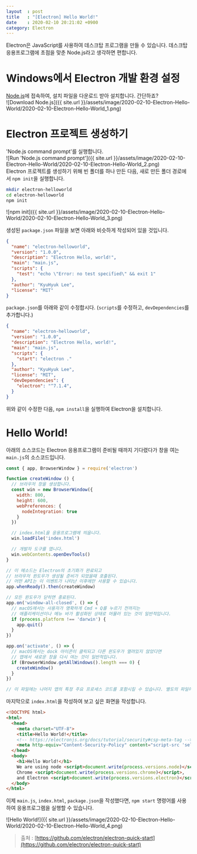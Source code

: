 ```yaml
---
layout  : post
title   : "[Electron] Hello World!"
date    : 2020-02-10 20:21:02 +0900
category: Electron
---
```


Electron은 JavaScript를 사용하여 데스크탑 프로그램을 만들 수 있습니다. 데스크탑 응용프로그램에 초점을 맞춘 Node.js라고 생각하면 편합니다.

# Windows에서 Electron 개발 환경 설정

[Node.js](https://nodejs.org/)에 접속하여, 설치 파일을 다운로드 받아 설치합니다. 간단하죠?  
![Download Node.js]({{ site.url }}/assets/image/2020-02-10-Electron-Hello-World/2020-02-10-Electron-Hello-World_1.png)


# Electron 프로젝트 생성하기

'Node.js command prompt'를 실행합니다.  
![Run 'Node.js command prompt']({{ site.url }}/assets/image/2020-02-10-Electron-Hello-World/2020-02-10-Electron-Hello-World_2.png)  
Electron 프로젝트를 생성하기 위해 빈 폴더를 하나 만든 다음, 새로 만든 폴더 경로에서 `npm init`을 실행합니다.

```bash
mkdir electron-helloworld
cd electron-helloworld
npm init
```

![npm init]({{ site.url }}/assets/image/2020-02-10-Electron-Hello-World/2020-02-10-Electron-Hello-World_3.png)

생성된 `package.json` 파일을 보면 아래와 비슷하게 작성되어 있을 것입니다.

```json
{
  "name": "electron-helloworld",
  "version": "1.0.0",
  "description": "Electron Hello, world!",
  "main": "main.js",
  "scripts": {
    "test": "echo \"Error: no test specified\" && exit 1"
  },
  "author": "KyuHyuk Lee",
  "license": "MIT"
}
```

`package.json`를 아래와 같이 수정합시다. (`scripts`를 수정하고, `devDependencies`를 추가합니다.)

```json
{
  "name": "electron-helloworld",
  "version": "1.0.0",
  "description": "Electron Hello, world!",
  "main": "main.js",
  "scripts": {
    "start": "electron ."
  },
  "author": "KyuHyuk Lee",
  "license": "MIT",
  "devDependencies": {
    "electron": "^7.1.4",
  }
}
```

위와 같이 수정한 다음, `npm install`을 실행하여 Electron을 설치합니다.

# Hello World!

아래의 소스코드는 Electron 응용프로그램이 준비될 때까지 기다렸다가 창을 여는 `main.js`의 소스코드입니다.

```javascript
const { app, BrowserWindow } = require('electron')

function createWindow () {
  // 브라우저 창을 생성합니다.
  const win = new BrowserWindow({
    width: 800,
    height: 600,
    webPreferences: {
      nodeIntegration: true
    }
  })

  // index.html을 응용프로그램에 띄웁니다.
  win.loadFile('index.html')

  // 개발자 도구를 엽니다.
  win.webContents.openDevTools()
}

// 이 메소드는 Electron의 초기화가 완료되고
// 브라우저 윈도우가 생성될 준비가 되었을때 호출된다.
// 어떤 API는 이 이벤트가 나타난 이후에만 사용할 수 있습니다.
app.whenReady().then(createWindow)

// 모든 윈도우가 닫히면 종료된다.
app.on('window-all-closed', () => {
  // macOS에서는 사용자가 명확하게 Cmd + Q를 누르기 전까지는
  // 애플리케이션이나 메뉴 바가 활성화된 상태로 머물러 있는 것이 일반적입니다.
  if (process.platform !== 'darwin') {
    app.quit()
  }
})

app.on('activate', () => {
  // macOS에서는 dock 아이콘이 클릭되고 다른 윈도우가 열려있지 않았다면
  // 앱에서 새로운 창을 다시 여는 것이 일반적입니다.
  if (BrowserWindow.getAllWindows().length === 0) {
    createWindow()
  }
})

// 이 파일에는 나머지 앱의 특정 주요 프로세스 코드를 포함시킬 수 있습니다. 별도의 파일에 추가할 수도 있으며 이 경우 require 구문이 필요합니다.
```

마지막으로 `index.html`을 작성하여 보고 싶은 화면을 작성합니다.
```html
<!DOCTYPE html>
<html>
  <head>
    <meta charset="UTF-8">
    <title>Hello World!</title>
    <!-- https://electronjs.org/docs/tutorial/security#csp-meta-tag -->
    <meta http-equiv="Content-Security-Policy" content="script-src 'self' 'unsafe-inline';" />
  </head>
  <body>
    <h1>Hello World!</h1>
    We are using node <script>document.write(process.versions.node)</script>,
    Chrome <script>document.write(process.versions.chrome)</script>,
    and Electron <script>document.write(process.versions.electron)</script>.
  </body>
</html>
```

이제 `main.js`, `index.html`, `package.json`을 작성했다면, `npm start` 명령어를 사용하여 응용프로그램을 실행할 수 있습니다.

![Hello World!]({{ site.url }}/assets/image/2020-02-10-Electron-Hello-World/2020-02-10-Electron-Hello-World_4.png)

> 출처 : [https://github.com/electron/electron-quick-start](https://github.com/electron/electron-quick-start)
